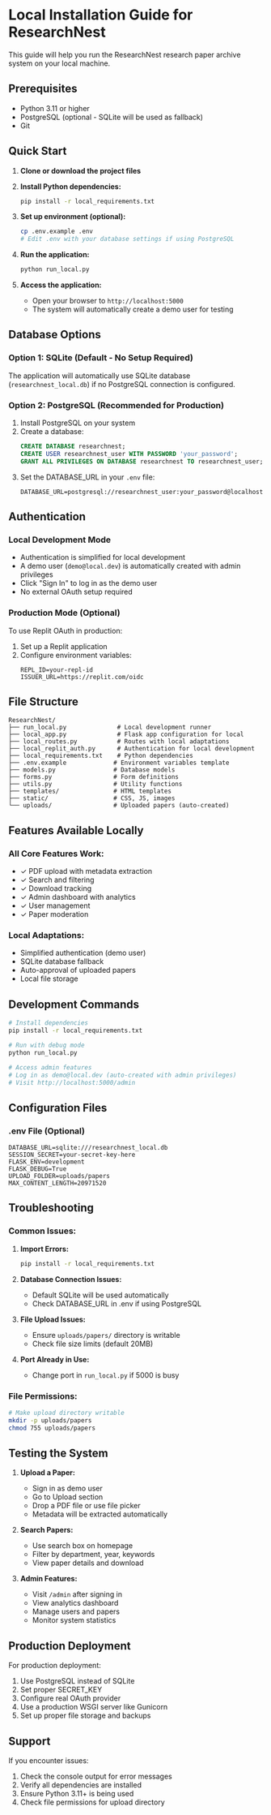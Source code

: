 # Local Installation Guide for ResearchNest

This guide will help you run the ResearchNest research paper archive system on your local machine.

## Prerequisites

- Python 3.11 or higher
- PostgreSQL (optional - SQLite will be used as fallback)
- Git

## Quick Start

1. **Clone or download the project files**
2. **Install Python dependencies:**
   ```bash
   pip install -r local_requirements.txt
   ```

3. **Set up environment (optional):**
   ```bash
   cp .env.example .env
   # Edit .env with your database settings if using PostgreSQL
   ```

4. **Run the application:**
   ```bash
   python run_local.py
   ```

5. **Access the application:**
   - Open your browser to `http://localhost:5000`
   - The system will automatically create a demo user for testing

## Database Options

### Option 1: SQLite (Default - No Setup Required)
The application will automatically use SQLite database (`researchnest_local.db`) if no PostgreSQL connection is configured.

### Option 2: PostgreSQL (Recommended for Production)
1. Install PostgreSQL on your system
2. Create a database:
   ```sql
   CREATE DATABASE researchnest;
   CREATE USER researchnest_user WITH PASSWORD 'your_password';
   GRANT ALL PRIVILEGES ON DATABASE researchnest TO researchnest_user;
   ```
3. Set the DATABASE_URL in your `.env` file:
   ```
   DATABASE_URL=postgresql://researchnest_user:your_password@localhost:5432/researchnest
   ```

## Authentication

### Local Development Mode
- Authentication is simplified for local development
- A demo user (`demo@local.dev`) is automatically created with admin privileges
- Click "Sign In" to log in as the demo user
- No external OAuth setup required

### Production Mode (Optional)
To use Replit OAuth in production:
1. Set up a Replit application
2. Configure environment variables:
   ```
   REPL_ID=your-repl-id
   ISSUER_URL=https://replit.com/oidc
   ```

## File Structure

```
ResearchNest/
├── run_local.py              # Local development runner
├── local_app.py              # Flask app configuration for local
├── local_routes.py           # Routes with local adaptations
├── local_replit_auth.py      # Authentication for local development
├── local_requirements.txt    # Python dependencies
├── .env.example             # Environment variables template
├── models.py                # Database models
├── forms.py                 # Form definitions
├── utils.py                 # Utility functions
├── templates/               # HTML templates
├── static/                  # CSS, JS, images
└── uploads/                 # Uploaded papers (auto-created)
```

## Features Available Locally

### All Core Features Work:
- ✓ PDF upload with metadata extraction
- ✓ Search and filtering
- ✓ Download tracking
- ✓ Admin dashboard with analytics
- ✓ User management
- ✓ Paper moderation

### Local Adaptations:
- Simplified authentication (demo user)
- SQLite database fallback
- Auto-approval of uploaded papers
- Local file storage

## Development Commands

```bash
# Install dependencies
pip install -r local_requirements.txt

# Run with debug mode
python run_local.py

# Access admin features
# Log in as demo@local.dev (auto-created with admin privileges)
# Visit http://localhost:5000/admin
```

## Configuration Files

### .env File (Optional)
```
DATABASE_URL=sqlite:///researchnest_local.db
SESSION_SECRET=your-secret-key-here
FLASK_ENV=development
FLASK_DEBUG=True
UPLOAD_FOLDER=uploads/papers
MAX_CONTENT_LENGTH=20971520
```

## Troubleshooting

### Common Issues:

1. **Import Errors:**
   ```bash
   pip install -r local_requirements.txt
   ```

2. **Database Connection Issues:**
   - Default SQLite will be used automatically
   - Check DATABASE_URL in .env if using PostgreSQL

3. **File Upload Issues:**
   - Ensure `uploads/papers/` directory is writable
   - Check file size limits (default 20MB)

4. **Port Already in Use:**
   - Change port in `run_local.py` if 5000 is busy

### File Permissions:
```bash
# Make upload directory writable
mkdir -p uploads/papers
chmod 755 uploads/papers
```

## Testing the System

1. **Upload a Paper:**
   - Sign in as demo user
   - Go to Upload section
   - Drop a PDF file or use file picker
   - Metadata will be extracted automatically

2. **Search Papers:**
   - Use search box on homepage
   - Filter by department, year, keywords
   - View paper details and download

3. **Admin Features:**
   - Visit `/admin` after signing in
   - View analytics dashboard
   - Manage users and papers
   - Monitor system statistics

## Production Deployment

For production deployment:
1. Use PostgreSQL instead of SQLite
2. Set proper SECRET_KEY
3. Configure real OAuth provider
4. Use a production WSGI server like Gunicorn
5. Set up proper file storage and backups

## Support

If you encounter issues:
1. Check the console output for error messages
2. Verify all dependencies are installed
3. Ensure Python 3.11+ is being used
4. Check file permissions for upload directory